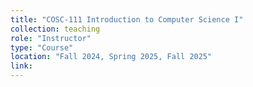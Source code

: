 ```yaml
---
title: "COSC-111 Introduction to Computer Science I"
collection: teaching
role: "Instructor"
type: "Course"
location: "Fall 2024, Spring 2025, Fall 2025"
link: 
---
```

